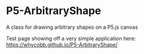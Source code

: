 # P5-ArbitraryShape
A class for drawing arbitrary shapes on a P5.js canvas

Test page showing off a very simple application here: https://whycobb.github.io/P5-ArbitraryShape/
